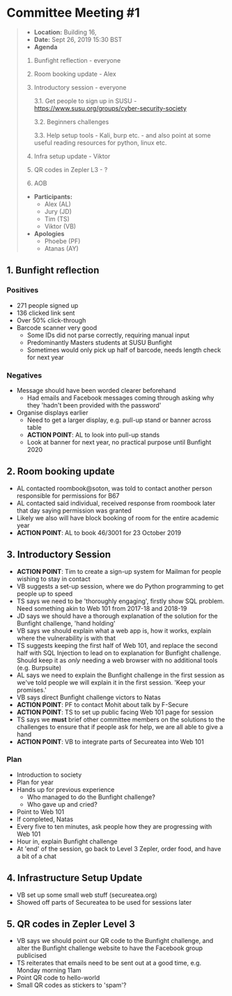 Committee Meeting #1
===

>- **Location:** Building 16, 
>- **Date:** Sept 26, 2019 15:30 BST
>- **Agenda**
>1. Bunfight reflection - everyone
>2. Room booking update - Alex
>3. Introductory session - everyone
>
>    3.1. Get people to sign up in SUSU -     https://www.susu.org/groups/cyber-security-society
>
>    3.2. Beginners challenges
>
>    3.3. Help setup tools - Kali, burp etc. - and also point at some useful reading resources for python, linux etc.
>4. Infra setup update - Viktor
>5. QR codes in Zepler L3 - ?
>6. AOB
>- **Participants:**
>    - Alex (AL)
>    - Jury (JD)
>    - Tim (TS)
>    - Viktor (VB)
>- **Apologies**
>    - Phoebe (PF)
>    - Atanas (AY)

## 1. Bunfight reflection

### Positives
- 271 people signed up
- 136 clicked link sent
- Over 50% click-through
- Barcode scanner very good
    - Some IDs did not parse correctly, requiring manual input
    - Predominantly Masters students at SUSU Bunfight
    - Sometimes would only pick up half of barcode, needs length check for next year

### Negatives
- Message should have been worded clearer beforehand
    - Had emails and Facebook messages coming through asking why they 'hadn't been provided with the password'
- Organise displays earlier
    - Need to get a larger display, e.g. pull-up stand or banner across table
    - **ACTION POINT**: AL to look into pull-up stands
    - Look at banner for next year, no practical purpose until Bunfight 2020

## 2. Room booking update
- AL contacted roombook@soton, was told to contact another person responsible for permissions for B67
- AL contacted said individual, received response from roombook later that day saying permission was granted
- Likely we also will have block booking of room for the entire academic year
- **ACTION POINT**: AL to book 46/3001 for 23 October 2019

## 3. Introductory Session
- **ACTION POINT**: Tim to create a sign-up system for Mailman for people wishing to stay in contact
- VB suggests a set-up session, where we do Python programming to get people up to speed
- TS says we need to be 'thoroughly engaging', firstly show SQL problem. Need something akin to Web 101 from 2017-18 and 2018-19
- JD says we should have a thorough explanation of the solution for the Bunfight challenge, 'hand holding'
- VB says we should explain what a web app is, how it works, explain where the vulnerability is with that
- TS suggests keeping the first half of Web 101, and replace the second half with SQL Injection to lead on to explanation for Bunfight challenge. Should keep it as *only* needing a web browser with no additional tools (e.g. Burpsuite)
- AL says we need to explain the Bunfight challenge in the first session as we've told people we will explain it in the first session. 'Keep your promises.'
- VB says direct Bunfight challenge victors to Natas
- **ACTION POINT**: PF to contact Mohit about talk by F-Secure
- **ACTION POINT**: TS to set up public facing Web 101 page for session
- TS says we **must** brief other committee members on the solutions to the challenges to ensure that if people ask for help, we are all able to give a hand
- **ACTION POINT**: VB to integrate parts of Secureatea into Web 101

### Plan
- Introduction to society
- Plan for year
- Hands up for previous experience
    - Who managed to do the Bunfight challenge?
    - Who gave up and cried?
- Point to Web 101
- If completed, Natas
- Every five to ten minutes, ask people how they are progressing with Web 101
- Hour in, explain Bunfight challenge
- At 'end' of the session, go back to Level 3 Zepler, order food, and have a bit of a chat

## 4. Infrastructure Setup Update
- VB set up some small web stuff (secureatea.org)
- Showed off parts of Secureatea to be used for sessions later

## 5. QR codes in Zepler Level 3
- VB says we should point our QR code to the Bunfight challenge, and alter the Bunfight challenge website to have the Facebook group publicised
- TS reiterates that emails need to be sent out at a good time, e.g. Monday morning 11am
- Point QR code to hello-world
- Small QR codes as stickers to 'spam'?
